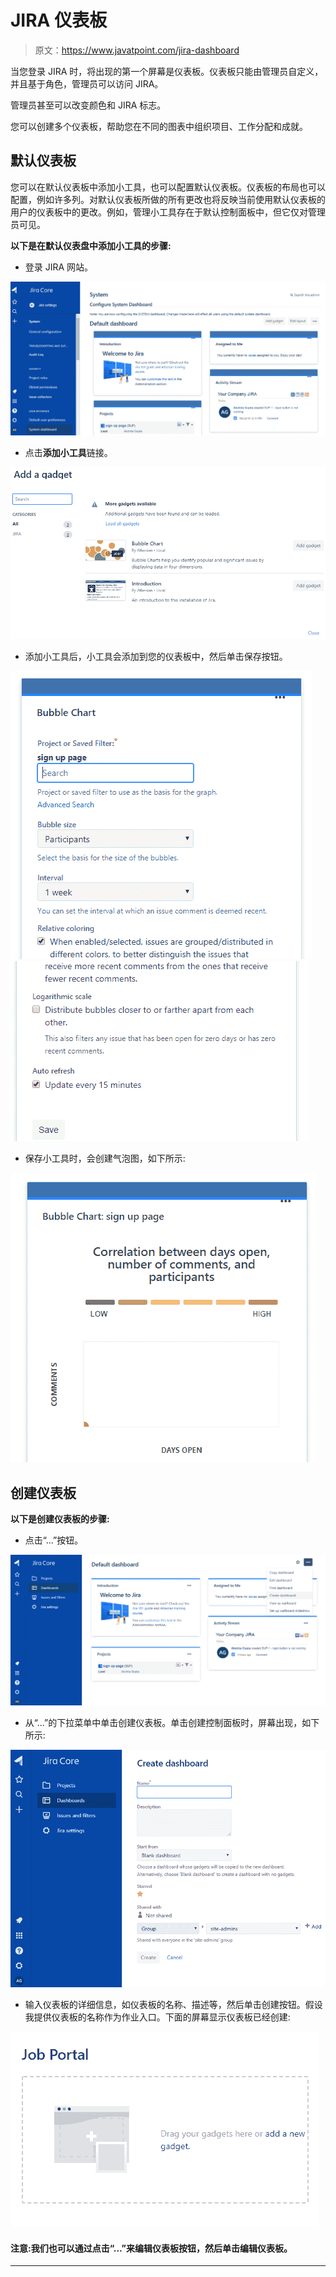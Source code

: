 # JIRA 仪表板

> 原文：<https://www.javatpoint.com/jira-dashboard>

当您登录 JIRA 时，将出现的第一个屏幕是仪表板。仪表板只能由管理员自定义，并且基于角色，管理员可以访问 JIRA。

管理员甚至可以改变颜色和 JIRA 标志。

您可以创建多个仪表板，帮助您在不同的图表中组织项目、工作分配和成就。

## 默认仪表板

您可以在默认仪表板中添加小工具，也可以配置默认仪表板。仪表板的布局也可以配置，例如许多列。对默认仪表板所做的所有更改也将反映当前使用默认仪表板的用户的仪表板中的更改。例如，管理小工具存在于默认控制面板中，但它仅对管理员可见。

**以下是在默认仪表盘中添加小工具的步骤:**

*   登录 JIRA 网站。

![JIRA Dashboard](img/123ecd4f5f18fd3225e1f936388a25c1.png)

*   点击**添加小工具**链接。

![JIRA Dashboard](img/3ea69643312d798e71aa27bd459af1c0.png)

*   添加小工具后，小工具会添加到您的仪表板中，然后单击保存按钮。

![JIRA Dashboard](img/80277194ede55cd7839ecfcf89e426d4.png) ![JIRA Dashboard](img/2eb883da81dacea7a48a7f4382f7e608.png)

*   保存小工具时，会创建气泡图，如下所示:

![JIRA Dashboard](img/811f2438ed7d9308cbe08f934df02b04.png)

## 创建仪表板

**以下是创建仪表板的步骤:**

*   点击“...”按钮。

![JIRA Dashboard](img/adc8773238f5d30365d153bb59defc7d.png)

*   从“...”的下拉菜单中单击创建仪表板。单击创建控制面板时，屏幕出现，如下所示:

![JIRA Dashboard](img/b772b7ca3ed1c7285b83ae38018da8a8.png)

*   输入仪表板的详细信息，如仪表板的名称、描述等，然后单击创建按钮。假设我提供仪表板的名称作为作业入口。下面的屏幕显示仪表板已经创建:

![JIRA Dashboard](img/43631e328fc6cfdd3158497fa7d7a2c5.png)

#### 注意:我们也可以通过点击“...”来编辑仪表板按钮，然后单击编辑仪表板。

* * *